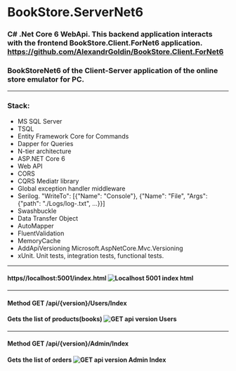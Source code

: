 # BookStore.ServerNet6

### C# .Net Core 6 WebApi. This backend  application interacts with the frontend BookStore.Client.ForNet6 application. https://github.com/AlexandrGoldin/BookStore.Client.ForNet6
### BookStoreNet6 of the Client-Server application of the online store emulator for PC. 
___
### Stack:
* MS SQL Server
* TSQL
* Entity Framework Core for Commands
* Dapper for Queries
* N-tier architecture
* ASP.NET Core 6
* Web API
* CORS
* CQRS Mediatr library
* Global exception handler middleware
* Serilog. "WriteTo": [{"Name": "Console"}, {"Name": "File", "Args": {"path": "./Logs/log-.txt", ...}}]
* Swashbuckle
* Data Transfer Object
* AutoMapper
* FluentValidation
* MemoryCache
* AddApiVersioning Microsoft.AspNetCore.Mvc.Versioning
* xUnit. Unit tests, integration tests, functional tests. 
___
####  https//localhost:5001/index.html ![Localhost 5001 index html](https://github.com/user-attachments/assets/14b930ec-c8cd-4a51-a892-4448935c1343)
______
#### Method GET /api/{version}/Users/Index  
#### Gets the list of products(books) ![GET api version Users](https://github.com/user-attachments/assets/1b4ffd97-9b9b-4e6a-8bf3-755776070cbb)
____
#### Method GET /api/{version}/Admin/Index  
#### Gets the list of orders ![GET api version Admin Index](https://github.com/user-attachments/assets/2054c255-9231-4fea-ab1c-4ef35da631bc)


